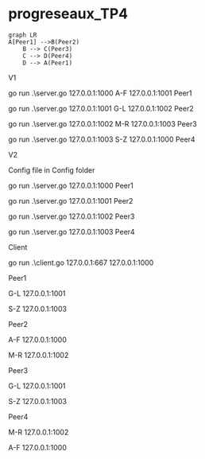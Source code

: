 # progreseaux_TP4


```mermaid
graph LR
A[Peer1] -->B(Peer2)
    B --> C(Peer3)
    C --> D(Peer4)
    D --> A(Peer1)
```


V1

go run .\server.go 127.0.0.1:1000 A-F 127.0.0.1:1001 Peer1

go run .\server.go 127.0.0.1:1001 G-L 127.0.0.1:1002 Peer2

go run .\server.go 127.0.0.1:1002 M-R 127.0.0.1:1003 Peer3

go run .\server.go 127.0.0.1:1003 S-Z 127.0.0.1:1000 Peer4

V2

Config file in Config folder

go run .\server.go 127.0.0.1:1000 Peer1

go run .\server.go 127.0.0.1:1001 Peer2

go run .\server.go 127.0.0.1:1002 Peer3

go run .\server.go 127.0.0.1:1003 Peer4

Client

go run .\client.go 127.0.0.1:667 127.0.0.1:1000




Peer1

G-L 127.0.0.1:1001

S-Z 127.0.0.1:1003

Peer2

A-F 127.0.0.1:1000

M-R 127.0.0.1:1002

Peer3

G-L 127.0.0.1:1001

S-Z 127.0.0.1:1003

Peer4

M-R 127.0.0.1:1002

A-F 127.0.0.1:1000